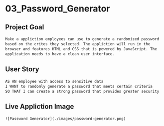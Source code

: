 # 03_Password_Generator

## Project Goal
    Make a appliction employees can use to generate a randomized password based on the crites they selected. The appliction will run in the browser and features HTML and CSS that is powered by JavaScript. The application needs to have a clean user interface. 
    


## User Story

```
AS AN employee with access to sensitive data
I WANT to randomly generate a password that meets certain criteria
SO THAT I can create a strong password that provides greater security
```










## Live Appliction Image
    ![Password Generator](./images/password-generator.png)
